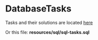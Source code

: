 # DatabaseTasks

Tasks and their solutions are located [here](https://github.com/VadimBelyaev02/DatabaseTasks/blob/master/resources/sql/sql-tasks.sql)

Or this file: **resources/sql/sql-tasks.sql**
